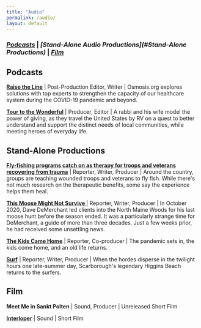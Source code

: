 ```yaml
---
title: "Audio"
permalink: /audio/
layout: default
---
```

### *[Podcasts](#Podcasts)* \| *[Stand-Alone Audio Productions](#Stand-Alone Productions)* \| *[Film](#Film)*


## <a name="Podcasts"><a/>Podcasts

**[Raise the Line](https://www.osmosis.org/raisethelinepodcast)** \| Post-Production Editor, Writer \| Osmosis.org explores solutions with top experts to strengthen the capacity of our healthcare system during the COVID-19 pandemic and beyond.

**[Tour to the Wonderful](https://podcasts.apple.com/us/podcast/tour-to-the-wonderful-podcast/id1547001141)** \| Producer, Editor \| A rabbi and his wife model the power of giving, as they travel the United States by RV on a quest to better understand and support the distinct needs of local communities, while meeting heroes of everyday life.

## <a name="Stand-Alone Productions"><a/>Stand-Alone Productions

**[Fly-fishing programs catch on as therapy for troops and veterans recovering from trauma](https://beta.prx.org/stories/394771)** \| Reporter, Writer, Producer \| Around the country, groups are teaching wounded troops and veterans to fly fish. While there's not much research on the therapeutic benefits, some say the experience helps them heal.

**[This Moose Might Not Survive ](https://soundcloud.com/andrew-schwartz-191964276/this-moose-might-survive)** \| Reporter, Writer, Producer \| In October 2020, Dave DeMerchant led clients into the North Maine Woods for his last moose hunt before the season ended. It was a particularly strange time for DeMerchant, a guide of more than three decades. Just a few weeks prior, he had received some unsettling news.

**[The Kids Came Home](https://soundcloud.com/andrew-schwartz-191964276/the-kids-came-home)** \| Reporter, Co-producer \| The pandemic sets in, the kids come home, and an old life returns.

**[Surf](https://soundcloud.com/andrew-schwartz-191964276/surfing)** \| Reporter, Writer, Producer \| When the hordes disperse in the twilight hours one late-summer day, Scarborough's legendary Higgins Beach returns to the surfers.

## <a name="Film"><a/>Film

**Meet Me in Sankt Polten** \| Sound, Producer \| Unreleased Short Film

**[Interloper](https://www.youtube.com/watch?v=5JsN9_D1pP8)** \| Sound \| Short Film
